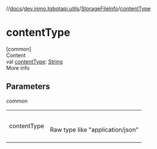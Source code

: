 //[docs](../../../index.md)/[dev.inmo.tgbotapi.utils](../index.md)/[StorageFileInfo](index.md)/[contentType](content-type.md)



# contentType  
[common]  
Content  
val [contentType](content-type.md): [String](https://kotlinlang.org/api/latest/jvm/stdlib/kotlin/-string/index.html)  
More info  


## Parameters  
  
common  
  
| | |
|---|---|
| <a name="dev.inmo.tgbotapi.utils/StorageFileInfo/contentType/#/PointingToDeclaration/"></a>contentType| <a name="dev.inmo.tgbotapi.utils/StorageFileInfo/contentType/#/PointingToDeclaration/"></a><br><br>Raw type like "application/json"<br><br>|
  
  




